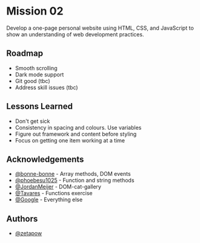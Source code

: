 # Mission 02

Develop a one-page personal website using HTML, CSS, and JavaScript to show an understanding of web development practices.

## Roadmap

-  Smooth scrolling
-  Dark mode support
-  Git good (tbc)
-  Address skill issues (tbc)

## Lessons Learned

-  Don't get sick
-  Consistency in spacing and colours. Use variables
-  Figure out framework and content before styling
-  Focus on getting one item working at a time

## Acknowledgements

-  [@bonne-bonne](https://github.com/bonne-bonne) - Array methods, DOM events
-  [@phoebesu1025](https://github.com/phoebesu1025) - Function and string methods
-  [@JordanMeijer](https://github.com/JordanMeijer/) - DOM-cat-gallery
-  [@Tavares](https://github.com/T-Tavares) - Functions exercise
-  [@Google](https://www.google.com/) - Everything else

## Authors

-  [@zetapow](https://www.github.com/zetapow)
